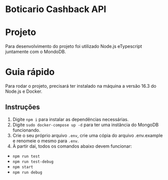 # Boticario Cashback API


# Projeto

Para desenvolvimento do projeto foi utilizado Node.js eTypescript juntamente com o MondoDB.


# Guia rápido

Para rodar o projeto, precisará ter instalado na máquina a versão 16.3 do Node.js e Docker.

## Instruções

1. Digite `npm i` para instalar as dependências necessárias.
2. Digite `sudo docker-compose up -d` para ter uma instância do MongoDB funcionando.
3. Crie o seu próprio arquivo `.env`, crie uma cópia do arquivo .env.example e renomeie o mesmo para `.env`.
4. À partir dai, todos os comandos abaixo devem funcionar:
  - `npm run test`
  - `npm run test-debug`
  - `npm start`
  - `npm run debug`
